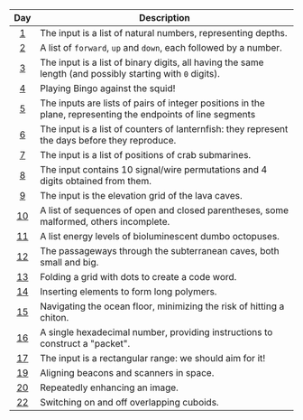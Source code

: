 | Day                                          | Description                                                                                                  |
| :-:                                          | -                                                                                                            |
| [1](2021_descriptions_with_tests.md#day-1)   | The input is a list of natural numbers, representing depths.                                                 |
| [2](2021_descriptions_with_tests.md#day-2)   | A list of `forward`, `up` and `down`, each followed by a number.                                             |
| [3](2021_descriptions_with_tests.md#day-3)   | The input is a list of binary digits, all having the same length (and possibly starting with `0` digits).    |
| [4](2021_descriptions_with_tests.md#day-4)   | Playing Bingo against the squid!                                                                             |
| [5](2021_descriptions_with_tests.md#day-5)   | The inputs are lists of pairs of integer positions in the plane, representing the endpoints of line segments |
| [6](2021_descriptions_with_tests.md#day-6)   | The input is a list of counters of lanternfish: they represent the days before they reproduce.               |
| [7](2021_descriptions_with_tests.md#day-7)   | The input is a list of positions of crab submarines.                                                         |
| [8](2021_descriptions_with_tests.md#day-8)   | The input contains 10 signal/wire permutations and 4 digits obtained from them.                              |
| [9](2021_descriptions_with_tests.md#day-9)   | The input is the elevation grid of the lava caves.                                                           |
| [10](2021_descriptions_with_tests.md#day-10) | A list of sequences of open and closed parentheses, some malformed, others incomplete.                       |
| [11](2021_descriptions_with_tests.md#day-11) | A list energy levels of bioluminescent dumbo octopuses.                                                      |
| [12](2021_descriptions_with_tests.md#day-12) | The passageways through the subterranean caves, both small and big.                                          |
| [13](2021_descriptions_with_tests.md#day-13) | Folding a grid with dots to create a code word.                                                              |
| [14](2021_descriptions_with_tests.md#day-14) | Inserting elements to form long polymers.                                                                    |
| [15](2021_descriptions_with_tests.md#day-15) | Navigating the ocean floor, minimizing the risk of hitting a chiton.                                         |
| [16](2021_descriptions_with_tests.md#day-16) | A single hexadecimal number, providing instructions to construct a "packet".                                 |
| [17](2021_descriptions_with_tests.md#day-17) | The input is a rectangular range: we should aim for it!                                                      |
| [19](2021_descriptions_with_tests.md#day-19) | Aligning beacons and scanners in space.                                                                      |
| [20](2021_descriptions_with_tests.md#day-20) | Repeatedly enhancing an image.                                                                               |
| [22](2021_descriptions_with_tests.md#day-22) | Switching on and off overlapping cuboids.                                                                    |
